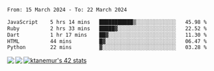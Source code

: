 <!--START_SECTION:waka-->

```txt
From: 15 March 2024 - To: 22 March 2024

JavaScript    5 hrs 14 mins   ███████████▒░░░░░░░░░░░░░   45.98 %
Ruby          2 hrs 33 mins   █████▓░░░░░░░░░░░░░░░░░░░   22.52 %
Dart          1 hr 17 mins    ██▓░░░░░░░░░░░░░░░░░░░░░░   11.30 %
HTML          44 mins         █▓░░░░░░░░░░░░░░░░░░░░░░░   06.47 %
Python        22 mins         ▓░░░░░░░░░░░░░░░░░░░░░░░░   03.28 %
```

<!--END_SECTION:waka-->
<a href="https://github.com/anuraghazra/github-readme-stats">
  <img align="left" src="https://github-readme-stats.vercel.app/api?username=Tanesan&count_private=true&show_icons=true" />
<img align="left" src="https://github-readme-stats.vercel.app/api/top-langs/?username=Tanesan" />
</a>

[![ktanemur's 42 stats](https://badge42.vercel.app/api/v2/cl1wslf6s002109l771rng2w8/stats?cursusId=21&coalitionId=62)](https://github.com/JaeSeoKim/badge42)
